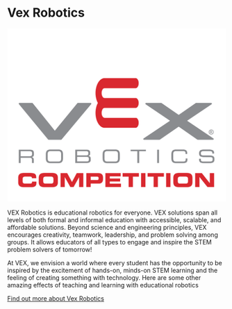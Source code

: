 # Vex Robotics

![vexrobotics](./images/VRC-stacked-FC.png)

VEX Robotics is educational robotics for everyone. VEX solutions span all levels of both formal and informal education with accessible, scalable, and affordable solutions. Beyond science and engineering principles, VEX encourages creativity, teamwork, leadership, and problem solving among groups. It allows educators of all types to engage and inspire the STEM problem solvers of tomorrow!

At VEX, we envision a world where every student has the opportunity to be inspired by the excitement of hands-on, minds-on STEM learning and the feeling of creating something with technology. Here are some other amazing effects of teaching and learning with educational robotics

[Find out more about Vex Robotics](https://www.vexrobotics.com/)
